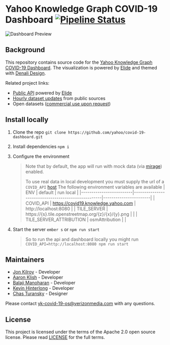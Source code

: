 # Yahoo Knowledge Graph COVID-19 Dashboard [![Pipeline Status][status-image]][status-url]

![Dashboard Preview](./public/assets/images/social.png)

## Background

This repository contains source code for the [Yahoo Knowledge Graph COVID-19 Dashboard](https://yahoo.github.io/covid-19-dashboard). The visualization is powered by [Elide](https://github.com/yahoo/elide) and themed with [Denali Design](https://github.com/denali-design).

Related project links:

- [Public API](https://github.com/yahoo/covid-19-api/) powered by [Elide](https://elide.io/)
- [Hourly dataset updates](https://github.com/yahoo/covid-19-data/) from public sources
- Open datasets ([commercial use upon request](https://docs.google.com/forms/d/e/1FAIpQLSdINfXR6S0ZmOGSvdvg4WUKzhqvDxltLoa4q4btQ4gkJokTPw/viewform))

## Install locally

1. Clone the repo `git clone https://github.com/yahoo/covid-19-dashboard.git`

2. Install dependencies `npm i`

3. Configure the environment

   > Note that by default, the app will run with mock data (via [mirage](https://miragejs.com/)) enabled.
   >
   > To use real data in local development you must supply the url of a `COVID_API` [host](https://github.com/yahoo/covid-19-api/#install-locally)
   > The following environment variables are available
   > | ENV | default | run local |
   > |-------------------------|----------------------------------------------------|-----------------------|
   > | COVID_API | https://covid19.knowledge.yahoo.com | http://localhost:8080 |
   > | TILE_SERVER | https://{s}.tile.openstreetmap.org/{z}/{x}/{y}.png | |
   > | TILE_SERVER_ATTRIBUTION | osmAttribution | |

4. Start the server `ember s` or `npm run start`

   > So to run the api and dashboard locally you might run `COVID_API=http://localhost:8080 npm run start`

## Maintainers

- [Jon Kilroy](https://www.linkedin.com/in/jon-kilroy-52545b4/) - Developer
- [Aaron Klish](https://www.linkedin.com/in/aaron-klish-005927/) - Developer
- [Balaji Manoharan](https://www.linkedin.com/in/balaji-manoharan-08006018/) - Developer
- [Kevin Hinterlong](https://www.linkedin.com/in/kevinhinterlong/) - Developer
- [Chas Turansky](https://www.linkedin.com/in/chasturansky) - Designer

Please contact yk-covid-19-os@verizonmedia.com with any questions.

## License

This project is licensed under the terms of the Apache 2.0 open source license. Please read [LICENSE](LICENSE) for the full terms.

[status-image]: https://cd.screwdriver.cd/pipelines/4627/badge
[status-url]: https://cd.screwdriver.cd/pipelines/4627
